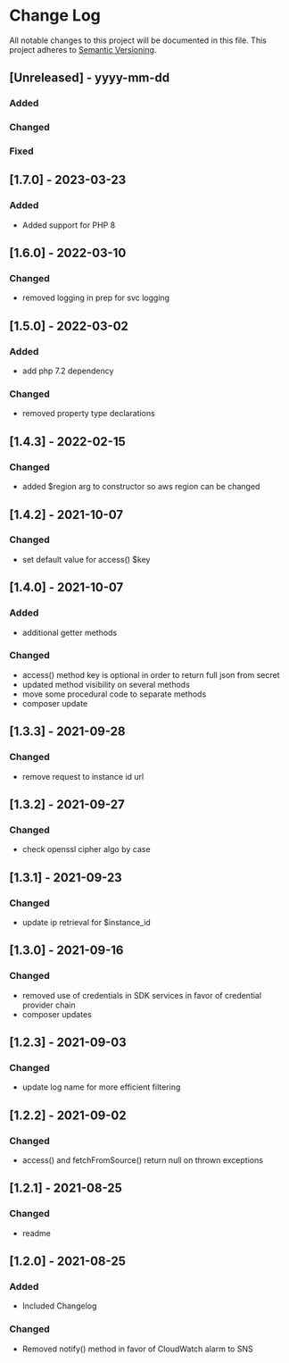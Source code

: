 # Change Log
All notable changes to this project will be documented in this file.
This project adheres to [Semantic Versioning](http://semver.org/).

## [Unreleased] - yyyy-mm-dd
### Added
### Changed
### Fixed

## [1.7.0] - 2023-03-23
### Added
- Added support for PHP 8

## [1.6.0] - 2022-03-10
### Changed
- removed logging in prep for svc logging

## [1.5.0] - 2022-03-02
### Added
- add php 7.2 dependency
### Changed
- removed property type declarations

## [1.4.3] - 2022-02-15
### Changed
- added $region arg to constructor so aws region can be changed

## [1.4.2] - 2021-10-07
### Changed
- set default value for access() $key

## [1.4.0] - 2021-10-07
### Added
- additional getter methods

### Changed
- access() method key is optional in order to return full json from secret
- updated method visibility on several methods
- move some procedural code to separate methods
- composer update

## [1.3.3] - 2021-09-28
### Changed
- remove request to instance id url 

## [1.3.2] - 2021-09-27
### Changed
- check openssl cipher algo by case

## [1.3.1] - 2021-09-23
### Changed
- update ip retrieval for $instance_id

## [1.3.0] - 2021-09-16
### Changed
- removed use of credentials in SDK services in favor of credential provider chain
- composer updates

## [1.2.3] - 2021-09-03
### Changed
- update log name for more efficient filtering

## [1.2.2] - 2021-09-02
### Changed
- access() and fetchFromSource() return null on thrown exceptions

## [1.2.1] - 2021-08-25
### Changed
- readme

## [1.2.0] - 2021-08-25
### Added
- Included Changelog

### Changed
- Removed notify() method in favor of CloudWatch alarm to SNS